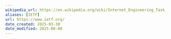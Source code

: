 ```yaml
---
wikipedia_url: https://en.wikipedia.org/wiki/Internet_Engineering_Task_Force
aliases: [IETF]
url: https://www.ietf.org/
date_created: 2025-03-30
date_modified: 2025-08-08
---
```

